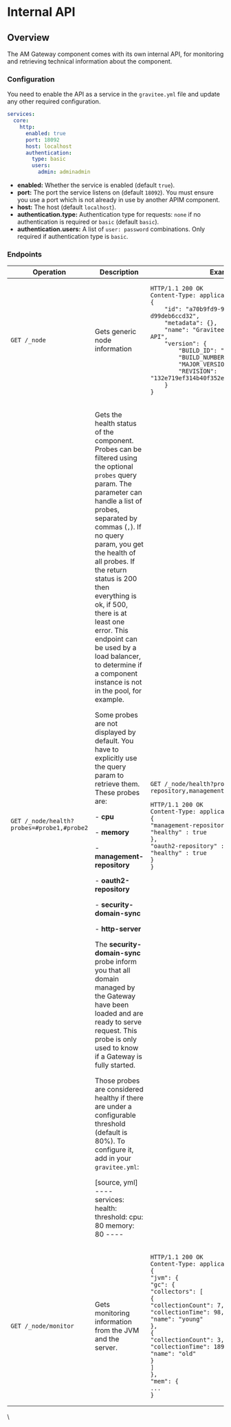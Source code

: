 # Internal API

## Overview

The AM Gateway component comes with its own internal API, for monitoring and retrieving technical information about the component.

### Configuration

You need to enable the API as a service in the `gravitee.yml` file and update any other required configuration.

```yaml
services:
  core:
    http:
      enabled: true
      port: 18092
      host: localhost
      authentication:
        type: basic
        users:
          admin: adminadmin
```

* **enabled:** Whether the service is enabled (default `true`).
* **port:** The port the service listens on (default `18092`). You must ensure you use a port which is not already in use by another APIM component.
* **host:** The host (default `localhost`).
* **authentication.type:** Authentication type for requests: `none` if no authentication is required or `basic` (default `basic`).
* **authentication.users:** A list of `user: password` combinations. Only required if authentication type is `basic`.

### Endpoints

<table><thead><tr><th width="152.33333333333331">Operation</th><th width="227">Description</th><th>Example</th></tr></thead><tbody><tr><td><code>GET /_node</code></td><td>Gets generic node information</td><td><pre><code>HTTP/1.1 200 OK
Content-Type: application/json
{
    "id": "a70b9fd9-9deb-4ccd-8b9f-d99deb6ccd32",
    "metadata": {},
    "name": "Gravitee.io - Management API",
    "version": {
        "BUILD_ID": "309",
        "BUILD_NUMBER": "309",
        "MAJOR_VERSION": "1.20.14",
        "REVISION": "132e719ef314b40f352e6399034d68a9a95e95ef"
    }
}
</code></pre></td></tr><tr><td><code>GET /_node/health?probes=#probe1,#probe2</code></td><td><p>Gets the health status of the component. Probes can be filtered using the optional <code>probes</code> query param. The parameter can handle a list of probes, separated by commas (<code>,</code>). If no query param, you get the health of all probes. If the return status is 200 then everything is ok, if 500, there is at least one error. This endpoint can be used by a load balancer, to determine if a component instance is not in the pool, for example.</p><p>Some probes are not displayed by default. You have to explicitly use the query param to retrieve them. These probes are:</p><p>- <strong>cpu</strong></p><p>- <strong>memory</strong></p><p>- <strong>management-repository</strong></p><p>- <strong>oauth2-repository</strong></p><p>- <strong>security-domain-sync</strong></p><p>- <strong>http-server</strong></p><p>The <strong>security-domain-sync</strong> probe inform you that all domain managed by the Gateway have been loaded and are ready to serve request. This probe is only used to know if a Gateway is fully started.</p><p>Those probes are considered healthy if there are under a configurable threshold (default is 80%). To configure it, add in your <code>gravitee.yml</code>:</p><p>[source, yml] ---- services: health: threshold: cpu: 80 memory: 80 ----</p></td><td><p><code>GET /_node/health?probes=oauth2-repository,management-repository</code></p><pre><code>HTTP/1.1 200 OK
Content-Type: application/json
{
"management-repository" : {
"healthy" : true
},
"oauth2-repository" : {
"healthy" : true
}
}
</code></pre></td></tr><tr><td><code>GET /_node/monitor</code></td><td>Gets monitoring information from the JVM and the server.</td><td><pre><code>HTTP/1.1 200 OK
Content-Type: application/json
{
"jvm": {
"gc": {
"collectors": [
{
"collectionCount": 7,
"collectionTime": 98,
"name": "young"
},
{
"collectionCount": 3,
"collectionTime": 189,
"name": "old"
}
]
},
"mem": {
...
}
</code></pre></td></tr></tbody></table>

\\
